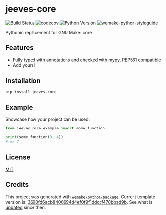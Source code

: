 # jeeves-core

[![Build Status](https://github.com/jeeves-sh/jeeves-core/workflows/test/badge.svg?branch=master&event=push)](https://github.com/jeeves-sh/jeeves-core/actions?query=workflow%3Atest)
[![codecov](https://codecov.io/gh/jeeves-sh/jeeves-core/branch/master/graph/badge.svg)](https://codecov.io/gh/jeeves-sh/jeeves-core)
[![Python Version](https://img.shields.io/pypi/pyversions/jeeves-core.svg)](https://pypi.org/project/jeeves-core/)
[![wemake-python-styleguide](https://img.shields.io/badge/style-wemake-000000.svg)](https://github.com/wemake-services/wemake-python-styleguide)

Pythonic replacement for GNU Make: core


## Features

- Fully typed with annotations and checked with mypy, [PEP561 compatible](https://www.python.org/dev/peps/pep-0561/)
- Add yours!


## Installation

```bash
pip install jeeves-core
```


## Example

Showcase how your project can be used:

```python
from jeeves_core.example import some_function

print(some_function(3, 4))
# => 7
```

## License

[MIT](https://github.com/jeeves-sh/jeeves-core/blob/master/LICENSE)


## Credits

This project was generated with [`wemake-python-package`](https://github.com/wemake-services/wemake-python-package). Current template version is: [3690fd6acb8400994d4ef0f9f1ddccf478bbad9b](https://github.com/wemake-services/wemake-python-package/tree/3690fd6acb8400994d4ef0f9f1ddccf478bbad9b). See what is [updated](https://github.com/wemake-services/wemake-python-package/compare/3690fd6acb8400994d4ef0f9f1ddccf478bbad9b...master) since then.
